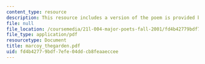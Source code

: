 ```yaml
---
content_type: resource
description: This resource includes a version of the poem is provided by Andrew Marvell.
file: null
file_location: /coursemedia/21l-004-major-poets-fall-2001/fd4b42779bdf7efe04ddcb8feaaeccee_marcoy_thegarden.pdf
file_type: application/pdf
resourcetype: Document
title: marcoy_thegarden.pdf
uid: fd4b4277-9bdf-7efe-04dd-cb8feaaeccee
---
```

